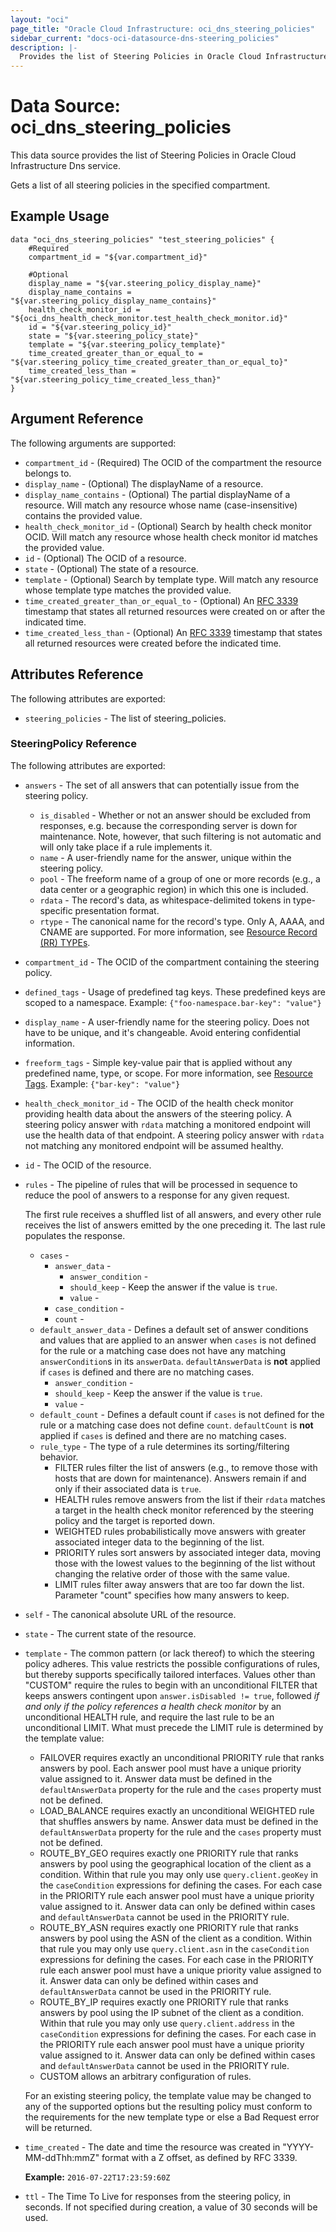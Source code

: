 ```yaml
---
layout: "oci"
page_title: "Oracle Cloud Infrastructure: oci_dns_steering_policies"
sidebar_current: "docs-oci-datasource-dns-steering_policies"
description: |-
  Provides the list of Steering Policies in Oracle Cloud Infrastructure Dns service
---
```


# Data Source: oci_dns_steering_policies
This data source provides the list of Steering Policies in Oracle Cloud Infrastructure Dns service.

Gets a list of all steering policies in the specified compartment.


## Example Usage

```hcl
data "oci_dns_steering_policies" "test_steering_policies" {
	#Required
	compartment_id = "${var.compartment_id}"

	#Optional
	display_name = "${var.steering_policy_display_name}"
	display_name_contains = "${var.steering_policy_display_name_contains}"
	health_check_monitor_id = "${oci_dns_health_check_monitor.test_health_check_monitor.id}"
	id = "${var.steering_policy_id}"
	state = "${var.steering_policy_state}"
	template = "${var.steering_policy_template}"
	time_created_greater_than_or_equal_to = "${var.steering_policy_time_created_greater_than_or_equal_to}"
	time_created_less_than = "${var.steering_policy_time_created_less_than}"
}
```

## Argument Reference

The following arguments are supported:

* `compartment_id` - (Required) The OCID of the compartment the resource belongs to.
* `display_name` - (Optional) The displayName of a resource.
* `display_name_contains` - (Optional) The partial displayName of a resource. Will match any resource whose name (case-insensitive) contains the provided value. 
* `health_check_monitor_id` - (Optional) Search by health check monitor OCID. Will match any resource whose health check monitor id matches the provided value. 
* `id` - (Optional) The OCID of a resource.
* `state` - (Optional) The state of a resource.
* `template` - (Optional) Search by template type. Will match any resource whose template type matches the provided value. 
* `time_created_greater_than_or_equal_to` - (Optional) An [RFC 3339](https://www.ietf.org/rfc/rfc3339.txt) timestamp that states all returned resources were created on or after the indicated time. 
* `time_created_less_than` - (Optional) An [RFC 3339](https://www.ietf.org/rfc/rfc3339.txt) timestamp that states all returned resources were created before the indicated time. 


## Attributes Reference

The following attributes are exported:

* `steering_policies` - The list of steering_policies.

### SteeringPolicy Reference

The following attributes are exported:

* `answers` - The set of all answers that can potentially issue from the steering policy. 
	* `is_disabled` - Whether or not an answer should be excluded from responses, e.g. because the corresponding server is down for maintenance. Note, however, that such filtering is not automatic and will only take place if a rule implements it. 
	* `name` - A user-friendly name for the answer, unique within the steering policy.
	* `pool` - The freeform name of a group of one or more records (e.g., a data center or a geographic region) in which this one is included. 
	* `rdata` - The record's data, as whitespace-delimited tokens in type-specific presentation format. 
	* `rtype` - The canonical name for the record's type. Only A, AAAA, and CNAME are supported. For more information, see [Resource Record (RR) TYPEs](https://www.iana.org/assignments/dns-parameters/dns-parameters.xhtml#dns-parameters-4). 
* `compartment_id` - The OCID of the compartment containing the steering policy.
* `defined_tags` - Usage of predefined tag keys. These predefined keys are scoped to a namespace. Example: `{"foo-namespace.bar-key": "value"}` 
* `display_name` - A user-friendly name for the steering policy. Does not have to be unique, and it's changeable. Avoid entering confidential information. 
* `freeform_tags` - Simple key-value pair that is applied without any predefined name, type, or scope. For more information, see [Resource Tags](https://docs.cloud.oracle.com/iaas/Content/General/Concepts/resourcetags.htm). Example: `{"bar-key": "value"}` 
* `health_check_monitor_id` - The OCID of the health check monitor providing health data about the answers of the steering policy. A steering policy answer with `rdata` matching a monitored endpoint will use the health data of that endpoint. A steering policy answer with `rdata` not matching any monitored endpoint will be assumed healthy. 
* `id` - The OCID of the resource.
* `rules` - The pipeline of rules that will be processed in sequence to reduce the pool of answers to a response for any given request.

	The first rule receives a shuffled list of all answers, and every other rule receives the list of answers emitted by the one preceding it. The last rule populates the response. 
	* `cases` - 
		* `answer_data` - 
			* `answer_condition` - 
			* `should_keep` - Keep the answer if the value is `true`.
			* `value` - 
		* `case_condition` - 
		* `count` - 
	* `default_answer_data` - Defines a default set of answer conditions and values that are applied to an answer when `cases` is not defined for the rule or a matching case does not have any matching `answerCondition`s in its `answerData`. `defaultAnswerData` is **not** applied if `cases` is defined and there are no matching cases. 
		* `answer_condition` - 
		* `should_keep` - Keep the answer if the value is `true`.
		* `value` - 
	* `default_count` - Defines a default count if `cases` is not defined for the rule or a matching case does not define `count`. `defaultCount` is **not** applied if `cases` is defined and there are no matching cases. 
	* `rule_type` - The type of a rule determines its sorting/filtering behavior.
		* FILTER rules filter the list of answers (e.g., to remove those with hosts that are down for maintenance). Answers remain if and only if their associated data is `true`.
		* HEALTH rules remove answers from the list if their `rdata` matches a target in the health check monitor referenced by the steering policy and the target is reported down.
		* WEIGHTED rules probabilistically move answers with greater associated integer data to the beginning of the list.
		* PRIORITY rules sort answers by associated integer data, moving those with the lowest values to the beginning of the list without changing the relative order of those with the same value.
		* LIMIT rules filter away answers that are too far down the list. Parameter "count" specifies how many answers to keep. 
* `self` - The canonical absolute URL of the resource.
* `state` - The current state of the resource.
* `template` - The common pattern (or lack thereof) to which the steering policy adheres. This value restricts the possible configurations of rules, but thereby supports specifically tailored interfaces. Values other than "CUSTOM" require the rules to begin with an unconditional FILTER that keeps answers contingent upon `answer.isDisabled != true`, followed _if and only if the policy references a health check monitor_ by an unconditional HEALTH rule, and require the last rule to be an unconditional LIMIT. What must precede the LIMIT rule is determined by the template value:
	* FAILOVER requires exactly an unconditional PRIORITY rule that ranks answers by pool. Each answer pool must have a unique priority value assigned to it. Answer data must be defined in the `defaultAnswerData` property for the rule and the `cases` property must not be defined.
	* LOAD_BALANCE requires exactly an unconditional WEIGHTED rule that shuffles answers by name. Answer data must be defined in the `defaultAnswerData` property for the rule and the `cases` property must not be defined.
	* ROUTE_BY_GEO requires exactly one PRIORITY rule that ranks answers by pool using the geographical location of the client as a condition. Within that rule you may only use `query.client.geoKey` in the `caseCondition` expressions for defining the cases. For each case in the PRIORITY rule each answer pool must have a unique priority value assigned to it. Answer data can only be defined within cases and `defaultAnswerData` cannot be used in the PRIORITY rule.
	* ROUTE_BY_ASN requires exactly one PRIORITY rule that ranks answers by pool using the ASN of the client as a condition. Within that rule you may only use `query.client.asn` in the `caseCondition` expressions for defining the cases. For each case in the PRIORITY rule each answer pool must have a unique priority value assigned to it. Answer data can only be defined within cases and `defaultAnswerData` cannot be used in the PRIORITY rule.
	* ROUTE_BY_IP requires exactly one PRIORITY rule that ranks answers by pool using the IP subnet of the client as a condition. Within that rule you may only use `query.client.address` in the `caseCondition` expressions for defining the cases. For each case in the PRIORITY rule each answer pool must have a unique priority value assigned to it. Answer data can only be defined within cases and `defaultAnswerData` cannot be used in the PRIORITY rule.
	* CUSTOM allows an arbitrary configuration of rules.

	For an existing steering policy, the template value may be changed to any of the supported options but the resulting policy must conform to the requirements for the new template type or else a Bad Request error will be returned. 
* `time_created` - The date and time the resource was created in "YYYY-MM-ddThh:mmZ" format with a Z offset, as defined by RFC 3339.

	**Example:** `2016-07-22T17:23:59:60Z` 
* `ttl` - The Time To Live for responses from the steering policy, in seconds. If not specified during creation, a value of 30 seconds will be used. 

